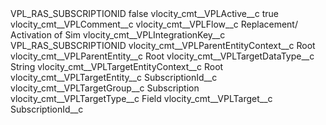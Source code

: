 <?xml version="1.0" encoding="UTF-8"?>
<CustomMetadata xmlns="http://soap.sforce.com/2006/04/metadata" xmlns:xsi="http://www.w3.org/2001/XMLSchema-instance" xmlns:xsd="http://www.w3.org/2001/XMLSchema">
    <label>VPL_RAS_SUBSCRIPTIONID</label>
    <protected>false</protected>
    <values>
        <field>vlocity_cmt__VPLActive__c</field>
        <value xsi:type="xsd:boolean">true</value>
    </values>
    <values>
        <field>vlocity_cmt__VPLComment__c</field>
        <value xsi:nil="true"/>
    </values>
    <values>
        <field>vlocity_cmt__VPLFlow__c</field>
        <value xsi:type="xsd:string">Replacement/ Activation of Sim</value>
    </values>
    <values>
        <field>vlocity_cmt__VPLIntegrationKey__c</field>
        <value xsi:type="xsd:string">VPL_RAS_SUBSCRIPTIONID</value>
    </values>
    <values>
        <field>vlocity_cmt__VPLParentEntityContext__c</field>
        <value xsi:type="xsd:string">Root</value>
    </values>
    <values>
        <field>vlocity_cmt__VPLParentEntity__c</field>
        <value xsi:type="xsd:string">Root</value>
    </values>
    <values>
        <field>vlocity_cmt__VPLTargetDataType__c</field>
        <value xsi:type="xsd:string">String</value>
    </values>
    <values>
        <field>vlocity_cmt__VPLTargetEntityContext__c</field>
        <value xsi:type="xsd:string">Root</value>
    </values>
    <values>
        <field>vlocity_cmt__VPLTargetEntity__c</field>
        <value xsi:type="xsd:string">SubscriptionId__c</value>
    </values>
    <values>
        <field>vlocity_cmt__VPLTargetGroup__c</field>
        <value xsi:type="xsd:string">Subscription</value>
    </values>
    <values>
        <field>vlocity_cmt__VPLTargetType__c</field>
        <value xsi:type="xsd:string">Field</value>
    </values>
    <values>
        <field>vlocity_cmt__VPLTarget__c</field>
        <value xsi:type="xsd:string">SubscriptionId__c</value>
    </values>
</CustomMetadata>
